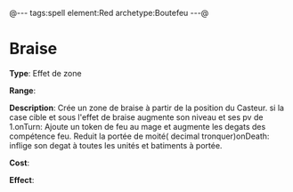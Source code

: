 @---
tags:spell
element:Red
archetype:Boutefeu
---@

# Braise

**Type**:
Effet de zone

**Range**:

**Description**:
Crée un zone de braise à partir de la position du Casteur. si la case cible et sous l'effet de braise augmente son niveau et ses pv de 1.onTurn: Ajoute un token de feu au mage et augmente les degats des compétence feu. Reduit la portée de moité( decimal tronquer)onDeath: inflige son degat à toutes les unités et batiments à portée.

**Cost**:

**Effect**:
